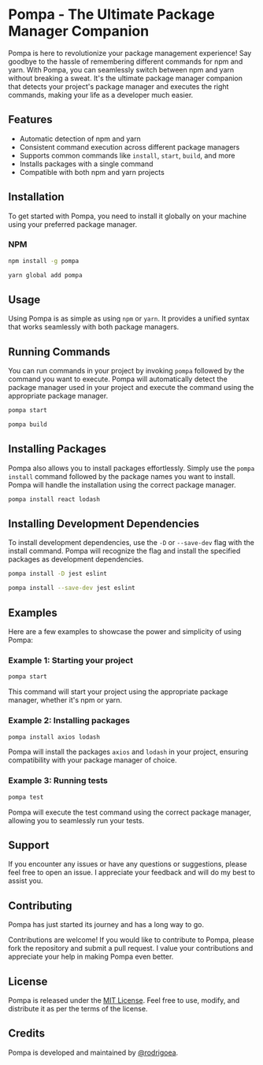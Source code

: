 # Pompa - The Ultimate Package Manager Companion

Pompa is here to revolutionize your package management experience! Say goodbye to the hassle of remembering different commands for npm and yarn. With Pompa, you can seamlessly switch between npm and yarn without breaking a sweat. It's the ultimate package manager companion that detects your project's package manager and executes the right commands, making your life as a developer much easier.

## Features

- Automatic detection of npm and yarn
- Consistent command execution across different package managers
- Supports common commands like `install`, `start`, `build`, and more
- Installs packages with a single command
- Compatible with both npm and yarn projects

## Installation

To get started with Pompa, you need to install it globally on your machine using your preferred package manager.

### NPM

```bash
npm install -g pompa

yarn global add pompa
```

## Usage

Using Pompa is as simple as using `npm` or `yarn`. It provides a unified syntax that works seamlessly with both package managers.

## Running Commands

You can run commands in your project by invoking `pompa` followed by the command you want to execute. Pompa will automatically detect the package manager used in your project and execute the command using the appropriate package manager.

```bash
pompa start
```

```bash
pompa build
```

## Installing Packages

Pompa also allows you to install packages effortlessly. Simply use the `pompa install` command followed by the package names you want to install. Pompa will handle the installation using the correct package manager.

```bash
pompa install react lodash
```

## Installing Development Dependencies

To install development dependencies, use the `-D` or `--save-dev` flag with the install command. Pompa will recognize the flag and install the specified packages as development dependencies.

```bash
pompa install -D jest eslint

pompa install --save-dev jest eslint
```

## Examples

Here are a few examples to showcase the power and simplicity of using Pompa:

### Example 1: Starting your project

```bash
pompa start
```

This command will start your project using the appropriate package manager, whether it's npm or yarn.

### Example 2: Installing packages

```bash
pompa install axios lodash
```

Pompa will install the packages `axios` and `lodash` in your project, ensuring compatibility with your package manager of choice.

### Example 3: Running tests

```bash
pompa test
```

Pompa will execute the test command using the correct package manager, allowing you to seamlessly run your tests.

## Support

If you encounter any issues or have any questions or suggestions, please feel free to open an issue. I appreciate your feedback and will do my best to assist you.

## Contributing

Pompa has just started its journey and has a long way to go.

Contributions are welcome! If you would like to contribute to Pompa, please fork the repository and submit a pull request. I value your contributions and appreciate your help in making Pompa even better.

## License

Pompa is released under the [MIT License](https://opensource.org/licenses/MIT). Feel free to use, modify, and distribute it as per the terms of the license.

## Credits

Pompa is developed and maintained by [@rodrigoea](https://github.com/rodrigoea).
